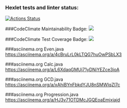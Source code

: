 ### Hexlet tests and linter status:
[![Actions Status](https://github.com/KalendarJr/java-project-61/workflows/hexlet-check/badge.svg)](https://github.com/KalendarJr/java-project-61/actions)

###CodeClimate Maintainability Badge:
<a href="https://codeclimate.com/github/KalendarJr/java-project-61/maintainability"><img src="https://api.codeclimate.com/v1/badges/e74e0870ba18fa9c29e5/maintainability" /></a>

###CodeClimate Test Coverage Badge:
<a href="https://codeclimate.com/github/KalendarJr/java-project-61/test_coverage"><img src="https://api.codeclimate.com/v1/badges/e74e0870ba18fa9c29e5/test_coverage" /></a>

###asciinema.org Even.java
https://asciinema.org/a/4cBruLrL0kLTQG7huOwPSbLX3

###asciinema.org Calc.java
https://asciinema.org/a/L6XdaqGMUj71yDNiYEZce3ioA

###asciinema.org GCD.java
https://asciinema.org/a/xAhiBYnFbkdYJU8nSMWIqZl7c

###asciinema.org Progression.java
https://asciinema.org/a/HJ3v71OTDMcJGQEoaEmjxjajd

